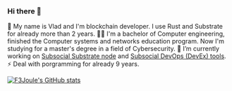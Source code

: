 ### Hi there 👋

🌱 My name is Vlad and I'm blockchain developer. I use Rust and Substrate for already more than 2 years.
🧑‍🎓 I'm a bachelor of Computer engineering, finished the Computer systems and networks education program. Now I'm studying for a master's degree in a field of Cybersecurity.
🔭 I’m currently working on [Subsocial Substrate node](https://github.com/dappforce/subsocial-node/) and [Subsocial DevOps (DevEx) tools](https://github.com/dappforce/subsocial-starter/).
⚡ Deal with porgramming for already 9 years.

[![F3Joule's GitHub stats](https://github-readme-stats.vercel.app/api?username=f3joule&theme=dracula&show_icons=true&count_private=true&hide_title=true)](https://github.com/f3joule/f3joule)

<!--
**F3Joule/f3joule** is a ✨ _special_ ✨ repository because its `README.md` (this file) appears on your GitHub profile.

Here are some ideas to get you started:

- 🔭 I’m currently working on ...
- 🌱 I’m currently learning ...
- 👯 I’m looking to collaborate on ...
- 🤔 I’m looking for help with ...
- 💬 Ask me about ...
- 📫 How to reach me: ...
- 😄 Pronouns: ...
- ⚡ Fun fact: ...
-->
